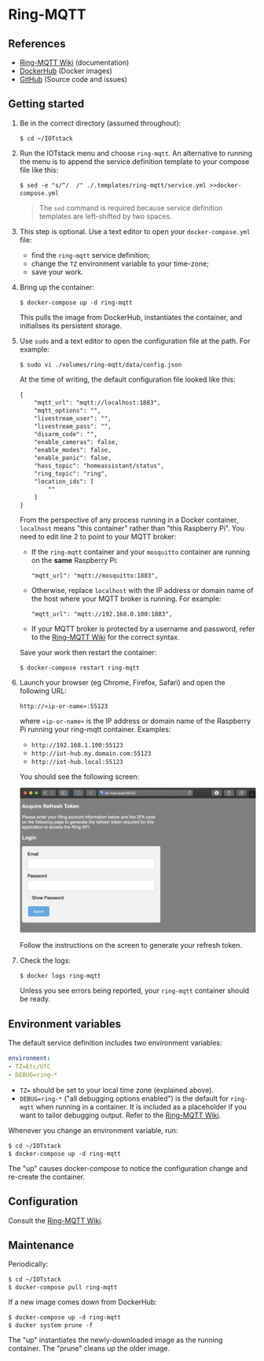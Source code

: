 # Ring-MQTT 

## References

- [Ring-MQTT Wiki](https://github.com/tsightler/ring-mqtt/wiki) (documentation)
- [DockerHub](https://hub.docker.com/r/tsightler/ring-mqtt) (Docker images)
- [GitHub](https://github.com/tsightler/ring-mqtt) (Source code and issues)

## Getting started

1. Be in the correct directory (assumed throughout):

	``` console
	$ cd ~/IOTstack
	```

2. Run the IOTstack menu and choose `ring-mqtt`. An alternative to running the menu is to append the service definition template to your compose file like this:

	``` console
	$ sed -e "s/^/  /" ./.templates/ring-mqtt/service.yml >>docker-compose.yml
	```

	> The `sed` command is required because service definition templates are left-shifted by two spaces.

3. This step is optional. Use a text editor to open your `docker-compose.yml` file:

	- find the `ring-mqtt` service definition;
	- change the `TZ` environment variable to your time-zone;
	- save your work.

4. Bring up the container:

	``` console
	$ docker-compose up -d ring-mqtt
	```

	This pulls the image from DockerHub, instantiates the container, and initialises its persistent storage.

5. Use `sudo` and a text editor to open the configuration file at the path. For example:

	``` console
	$ sudo vi ./volumes/ring-mqtt/data/config.json
	```

	At the time of writing, the default configuration file looked like this:

	``` { .json linenums="1" }
	{
	    "mqtt_url": "mqtt://localhost:1883",
	    "mqtt_options": "",
	    "livestream_user": "",
	    "livestream_pass": "",
	    "disarm_code": "",
	    "enable_cameras": false,
	    "enable_modes": false,
	    "enable_panic": false,
	    "hass_topic": "homeassistant/status",
	    "ring_topic": "ring",
	    "location_ids": [
	        ""
	    ]
	}
	```

	From the perspective of any process running in a Docker container, `localhost` means "this container" rather than "this Raspberry Pi". You need to edit line 2 to point to your MQTT broker:

	* If the `ring-mqtt` container and your `mosquitto` container are running on the **same** Raspberry Pi:

		``` { .json linenums="2" }
		"mqtt_url": "mqtt://mosquitto:1883",
		```
	  
	* Otherwise, replace `localhost` with the IP address or domain name of the host where your MQTT broker is running. For example:

		``` { .json linenums="2" }
		"mqtt_url": "mqtt://192.168.0.100:1883",
		```

	* If your MQTT broker is protected by a username and password, refer to the [Ring-MQTT Wiki](https://github.com/tsightler/ring-mqtt/wiki/Configuration-Details#global-configuration-options) for the correct syntax.

	Save your work then restart the container:

	``` console
	$ docker-compose restart ring-mqtt
	```

6. Launch your browser (eg Chrome, Firefox, Safari) and open the following URL:

	```
	http://«ip-or-name»:55123
	```

	where `«ip-or-name»` is the IP address or domain name of the Raspberry Pi running your ring-mqtt container. Examples:

	* `http://192.168.1.100:55123`
	* `http://iot-hub.my.domain.com:55123`
	* `http://iot-hub.local:55123`

	You should see the following screen:

	![Ring-MQTT web UI](./images/ring-mqtt-token.png)

	Follow the instructions on the screen to generate your refresh token.

7. Check the logs:

	``` console
	$ docker logs ring-mqtt
	```

	Unless you see errors being reported, your `ring-mqtt` container should be ready.

## Environment variables

The default service definition includes two environment variables:

``` yaml
environment:
- TZ=Etc/UTC
- DEBUG=ring-*
```

* `TZ=` should be set to your local time zone (explained above).
* `DEBUG=ring-*` ("all debugging options enabled") is the default for `ring-mqtt` when running in a container. It is included as a placeholder if you want to tailor debugging output. Refer to the [Ring-MQTT Wiki](https://github.com/tsightler/ring-mqtt/wiki#debugging).

Whenever you change an environment variable, run:

``` console
$ cd ~/IOTstack
$ docker-compose up -d ring-mqtt
```

The "up" causes docker-compose to notice the configuration change and re-create the container.

## Configuration

Consult the [Ring-MQTT Wiki](https://github.com/tsightler/ring-mqtt/wiki/Configuration-Details).

## Maintenance

Periodically:

``` console
$ cd ~/IOTstack
$ docker-compose pull ring-mqtt
```

If a new image comes down from DockerHub:

``` console
$ docker-compose up -d ring-mqtt
$ docker system prune -f
```

The "up" instantiates the newly-downloaded image as the running container. The "prune" cleans up the older image.
